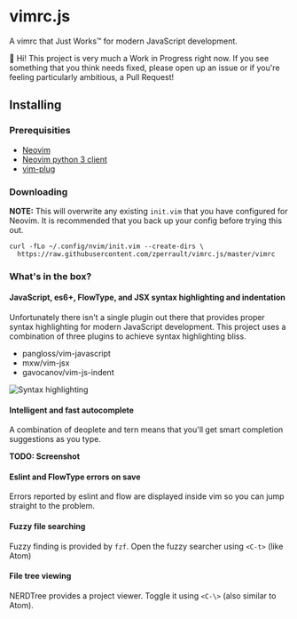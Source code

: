 # vimrc.js

A vimrc that Just Works™ for modern JavaScript development.

👋 Hi! This project is very much a Work in Progress right now. If you
see something that you think needs fixed, please open up an issue or if
you're feeling particularly ambitious, a Pull Request!

## Installing

### Prerequisities

  * [Neovim](https://github.com/neovim/neovim/wiki/Installing-Neovim)
  * [Neovim python 3 client](https://github.com/neovim/python-client)
  * [vim-plug](https://github.com/junegunn/vim-plug#neovim)

### Downloading

**NOTE:** This will overwrite any existing `init.vim` that you have
configured for Neovim. It is recommended that you back up your config
before trying this out.

```
curl -fLo ~/.config/nvim/init.vim --create-dirs \
  https://raw.githubusercontent.com/zperrault/vimrc.js/master/vimrc
```

### What's in the box?

#### JavaScript, es6+, FlowType, and JSX syntax highlighting and indentation

Unfortunately there isn't a single plugin out there that provides proper
syntax highlighting for modern JavaScript development. This project uses
a combination of three plugins to achieve syntax highlighting bliss.
  
  * pangloss/vim-javascript
  * mxw/vim-jsx
  * gavocanov/vim-js-indent

![Syntax highlighting](http://i.imgur.com/Vz6ImNa.png)

#### Intelligent and fast autocomplete

A combination of deoplete and tern means that you'll get smart
completion suggestions as you type.

**TODO: Screenshot**

#### Eslint and FlowType errors on save

Errors reported by eslint and flow are displayed inside vim so you can
jump straight to the problem.

#### Fuzzy file searching

Fuzzy finding is provided by `fzf`. Open the fuzzy searcher using `<C-t>`
(like Atom)

#### File tree viewing

NERDTree provides a project viewer. Toggle it using `<C-\>` (also
similar to Atom).

